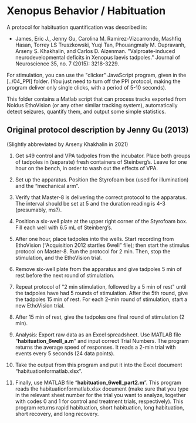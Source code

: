 # Xenopus Behavior / Habituation

A protocol for habituation quantification was described in:

* James, Eric J., Jenny Gu, Carolina M. Ramirez-Vizcarrondo, Mashfiq Hasan, Torrey LS Truszkowski, Yuqi Tan, Phouangmaly M. Oupravanh, Arseny S. Khakhalin, and Carlos D. Aizenman. "Valproate-induced neurodevelopmental deficits in Xenopus laevis tadpoles." Journal of Neuroscience 35, no. 7 (2015): 3218-3229.

For stimulation, you can use the "clicker" JavaScript program, given in the [../04_PPI] folder. (You just need to turn off the PPI protocol, making the program deliver only single clicks, with a period of 5-10 seconds).

This folder contains a Matlab script that can process tracks exported from Noldus EthoVision (or any other similar tracking system), automatically detect seizures, quantify them, and output some simple statistics.

## Original protocol description by Jenny Gu (2013)

(Slightly abbreviated by Arseny Khakhalin in 2021)

1. Get s49 control and VPA tadpoles from the incubator. Place both groups of tadpoles in (separate) fresh containers of     Steinberg’s. Leave for one hour on the bench, in order to wash out the effects of VPA.
2. Set up the apparatus. Position the Styrofoam box (used for illumination) and the “mechanical arm”.
3. Verify that Master-8 is delivering the correct protocol to the apparatus. The interval should be set at 5 and the duration reading is 4-3 (presumably, ms?). 

1. Position a six-well plate at the upper right corner of the Styrofoam box. Fill each well with 6.5 mL of Steinberg’s.
2. After one hour, place tadpoles into the wells. Start recording from EthoVision (“Acquisition 2012 startles 6well” file); then     start the stimulus protocol on Master-8. Run the protocol for 2 min. Then, stop the stimulation, and the EthoVision trial.
3. Remove six-well plate from the apparatus and give tadpoles 5 min of rest before the next round of stimulation.
4. Repeat protocol of "2 min stimulation, followed by a 5 min of rest" until the tadpoles have had 5 rounds of stimulation. After the 5th round, give the tadpoles 15 min of rest. For each 2-min round of stimulation, start a new EthoVision trial.
5. After 15 min of rest, give the tadpoles one final round of stimulation (2 min).
6. Analysis: Export raw data as an Excel spreadsheet. Use MATLAB file “**habituation_6well_a.m**” and input correct Trial Numbers. The program returns the average speed of responses. It reads a 2-min trial with events every 5 seconds (24 data points). 
7. Take the output from this program and put it into the Excel document “habituationformatlab.xlsx”.
8. Finally, use MATLAB file “**habituation_6well_part2.m**”. This program reads the habituationformatlab.xlsx document (make sure that you type in the relevant sheet number for the trial you want to analyze, together with codes 0 and 1 for control and treatment trials, respectively). This program returns rapid habituation, short habituation, long habituation, short recovery, and long recovery.

